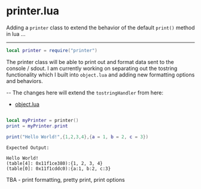 printer.lua
===============

Adding a `printer` class to extend the behavior of the default `print()` method in lua ...
------ ------ ------ ------ ------

```lua
local printer = require("printer")
```

The printer class will be able to print out and format data sent to the console / sdout. I am currently working on separating out the tostring functionality which I built into `object.lua` and adding new formatting options and behaviors.

-- The changes here will extend the `tostringHandler` from here:
- [object.lua](https://github.com/beckett2000/object.lua)

```lua

local myPrinter = printer()
print = myPrinter.print
  
print("Hello World!",{1,2,3,4},{a = 1, b = 2, c = 3})

```

```
Expected Output:

Hello World!
(table[4]: 0x11f1ce380):{1, 2, 3, 4}	
(table[0]: 0x11f1cddc0):{a:1, b:2, c:3}

```

TBA - print formatting, pretty print, print options
